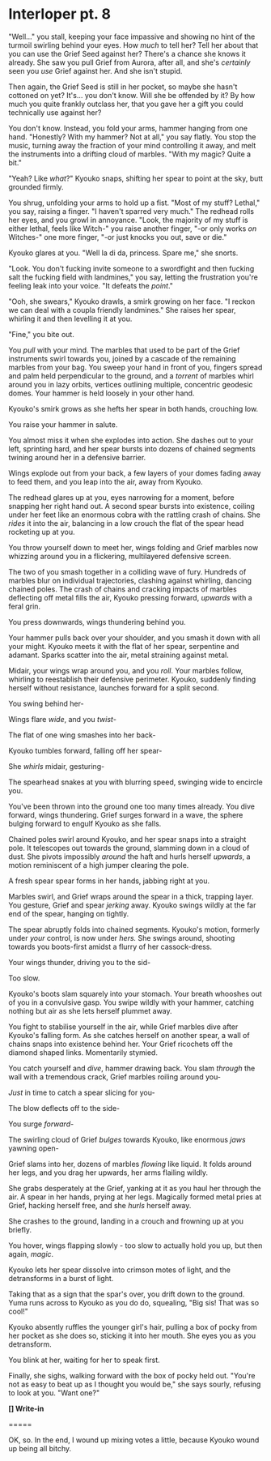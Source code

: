 # Interloper pt. 8

"Well..." you stall, keeping your face impassive and showing no hint of the turmoil swirling behind your eyes. How *much* to tell her? Tell her about that you can use the Grief Seed against her? There's a chance she knows it already. She saw you pull Grief from Aurora, after all, and she's *certainly* seen you *use* Grief against her. And she isn't stupid.

Then again, the Grief Seed is still in her pocket, so maybe she hasn't cottoned on yet? It's... you don't know. Will she be offended by it? By how much you quite frankly outclass her, that you gave her a gift you could technically use against her?

You don't know. Instead, you fold your arms, hammer hanging from one hand. "Honestly? With my hammer? Not at all," you say flatly. You stop the music, turning away the fraction of your mind controlling it away, and melt the instruments into a drifting cloud of marbles. "With my magic? Quite a bit."

"Yeah? Like *what*?" Kyouko snaps, shifting her spear to point at the sky, butt grounded firmly.

You shrug, unfolding your arms to hold up a fist. "Most of my stuff? Lethal," you say, raising a finger. "I haven't sparred very much." The redhead rolls her eyes, and you growl in annoyance. "Look, the majority of my stuff is either lethal, feels like Witch-" you raise another finger, "-or only works *on* Witches-" one more finger, "-or just knocks you out, save or die."

Kyouko glares at you. "Well la di da, princess. Spare me," she snorts.

"Look. You don't fucking invite someone to a swordfight and then fucking salt the fucking field with landmines," you say, letting the frustration you're feeling leak into your voice. "It defeats the *point*."

"Ooh, she swears," Kyouko drawls, a smirk growing on her face. "I reckon we can deal with a coupla friendly landmines." She raises her spear, whirling it and then levelling it at you.

"Fine," you bite out.

You *pull* with your mind. The marbles that used to be part of the Grief instruments swirl towards you, joined by a cascade of the remaining marbles from your bag. You sweep your hand in front of you, fingers spread and palm held perpendicular to the ground, and a *torrent* of marbles whirl around you in lazy orbits, vertices outlining multiple, concentric geodesic domes. Your hammer is held loosely in your other hand.

Kyouko's smirk grows as she hefts her spear in both hands, crouching low.

You raise your hammer in salute.

You almost miss it when she explodes into action. She dashes out to your left, sprinting hard, and her spear bursts into dozens of chained segments twining around her in a defensive barrier.

Wings explode out from your back, a few layers of your domes fading away to feed them, and you leap into the air, away from Kyouko.

The redhead glares up at you, eyes narrowing for a moment, before snapping her right hand out. A second spear bursts into existence, coiling under her feet like an enormous cobra with the rattling crash of chains. She *rides* it into the air, balancing in a low crouch the flat of the spear head rocketing up at you.

You throw yourself down to meet her, wings folding and Grief marbles now whizzing around you in a flickering, multilayered defensive screen.

The two of you smash together in a colliding wave of fury. Hundreds of marbles blur on individual trajectories, clashing against whirling, dancing chained poles. The crash of chains and cracking impacts of marbles deflecting off metal fills the air, Kyouko pressing forward, *upwards* with a feral grin.

You press downwards, wings thundering behind you.

Your hammer pulls back over your shoulder, and you smash it down with all your might. Kyouko meets it with the flat of her spear, serpentine and adamant. Sparks scatter into the air, metal straining against metal.

Midair, your wings wrap around you, and you *roll*. Your marbles follow, whirling to reestablish their defensive perimeter. Kyouko, suddenly finding herself without resistance, launches forward for a split second.

You swing behind her-

Wings flare *wide*, and you *twist*-

The flat of one wing smashes into her back-

Kyouko tumbles forward, falling off her spear-

She *whirls* midair, gesturing-

The spearhead snakes at you with blurring speed, swinging wide to encircle you.

You've been thrown into the ground one too many times already. You dive forward, wings thundering. Grief surges forward in a wave, the sphere bulging forward to engulf Kyouko as she falls.

Chained poles swirl around Kyouko, and her spear snaps into a straight pole. It telescopes out towards the ground, slamming down in a cloud of dust. She pivots impossibly *around* the haft and hurls herself *upwards*, a motion reminiscent of a high jumper clearing the pole.

A fresh spear spear forms in her hands, jabbing right at you.

Marbles swirl, and Grief wraps around the spear in a thick, trapping layer. You gesture, Grief and spear *jerking* away. Kyouko swings wildly at the far end of the spear, hanging on tightly.

The spear abruptly folds into chained segments. Kyouko's motion, formerly under *your* control, is now under *hers.* She swings around, shooting towards you boots-first amidst a flurry of her cassock-dress.

Your wings thunder, driving you to the sid-

Too slow.

Kyouko's boots slam squarely into your stomach. Your breath whooshes out of you in a convulsive gasp. You swipe wildly with your hammer, catching nothing but air as she lets herself plummet away.

You fight to stabilise yourself in the air, while Grief marbles dive after Kyouko's falling form. As she catches herself on another spear, a wall of chains snaps into existence behind her. Your Grief ricochets off the diamond shaped links. Momentarily stymied.

You catch yourself and *dive*, hammer drawing back. You slam *through* the wall with a tremendous crack, Grief marbles roiling around you-

*Just* in time to catch a spear slicing for you-

The blow deflects off to the side-

You surge *forward*-

The swirling cloud of Grief *bulges* towards Kyouko, like enormous *jaws* yawning open-

Grief slams into her, dozens of marbles *flowing* like liquid. It folds around her legs, and you drag her upwards, her arms flailing wildly.

She grabs desperately at the Grief, yanking at it as you haul her through the air. A spear in her hands, prying at her legs. Magically formed metal pries at Grief, hacking herself free, and she *hurls* herself away.

She crashes to the ground, landing in a crouch and frowning up at you briefly.

You hover, wings flapping slowly - too slow to actually hold you up, but then again, *magic*.

Kyouko lets her spear dissolve into crimson motes of light, and the detransforms in a burst of light.

Taking that as a sign that the spar's over, you drift down to the ground. Yuma runs across to Kyouko as you do do, squealing, "Big sis! That was so cool!"

Kyouko absently ruffles the younger girl's hair, pulling a box of pocky from her pocket as she does so, sticking it into her mouth. She eyes you as you detransform.

You blink at her, waiting for her to speak first.

Finally, she sighs, walking forward with the box of pocky held out. "You're not as easy to beat up as I thought you would be," she says sourly, refusing to look at you. "Want one?"

**\[] Write-in**

\=====​

OK, so. In the end, I wound up mixing votes a little, because Kyouko wound up being all bitchy.

